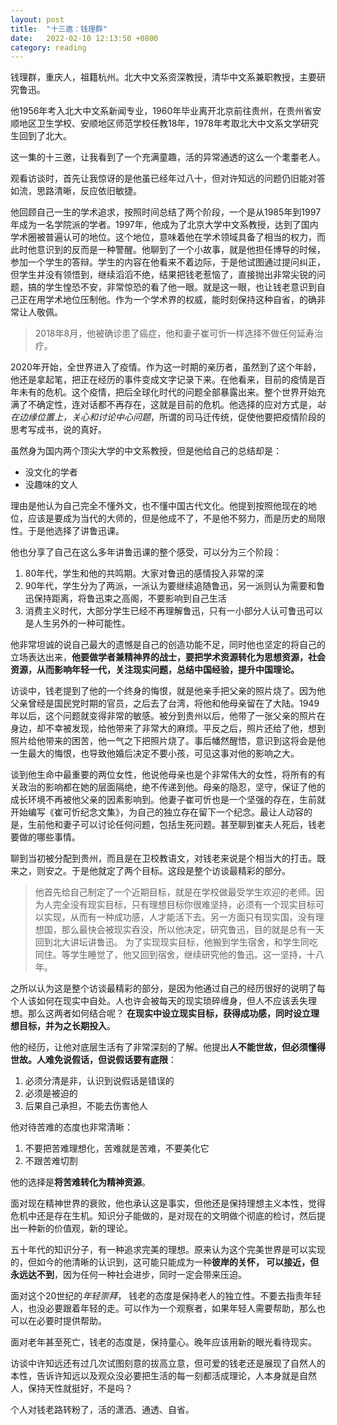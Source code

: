 ```yaml
---
layout: post
title:  "十三邀：钱理群"
date:   2022-02-10 12:13:50 +0800
category: reading
---
```


钱理群，重庆人，祖籍杭州。北大中文系资深教授，清华中文系兼职教授，主要研究鲁迅。

他1956年考入北大中文系新闻专业，1960年毕业离开北京前往贵州，在贵州省安顺地区卫生学校、安顺地区师范学校任教18年，1978年考取北大中文系文学研究生回到了北大。

这一集的十三邀，让我看到了一个充满童趣，活的异常通透的这么一个耄耋老人。

观看访谈时，首先让我惊讶的是他虽已经年过八十，但对许知远的问题仍旧能对答如流，思路清晰，反应依旧敏捷。

他回顾自己一生的学术追求，按照时间总结了两个阶段，一个是从1985年到1997年成为一名学院派的学者。1997年，他成为了北京大学中文系教授，达到了国内学术圈被普遍认可的地位。这个地位，意味着他在学术领域具备了相当的权力，而此时他意识到的反而是一种警醒。他聊到了一个小故事，就是他担任博导的时候，参加一个学生的答辩。学生的内容在他看来不着边际，于是他试图通过提问纠正，但学生并没有领悟到，继续滔滔不绝，结果把钱老惹恼了，直接抛出非常尖锐的问题，搞的学生惶恐不安，非常惊恐的看了他一眼。就是这一眼，也让钱老意识到自己正在用学术地位压制他。作为一个学术界的权威，能时刻保持这种自省，的确非常让人敬佩。

> 2018年8月，他被确诊患了癌症，他和妻子崔可忻一样选择不做任何延寿治疗。

2020年开始，全世界进入了疫情。作为这一时期的亲历者，虽然到了这个年龄，他还是拿起笔，把正在经历的事件变成文字记录下来。在他看来，目前的疫情是百年未有的危机。这个疫情，把后全球化时代的问题全部暴露出来。整个世界开始充满了不确定性，连对话都不再存在，这就是目前的危机。他选择的应对方式是，*站在边缘位置上，关心和讨论中心问题*，所谓的司马迁传统，促使他要把疫情阶段的思考写成书，说的真好。

虽然身为国内两个顶尖大学的中文系教授，但是他给自己的总结却是：

- 没文化的学者
- 没趣味的文人

理由是他认为自己完全不懂外文，也不懂中国古代文化。他提到按照他现在的地位，应该是要成为当代的大师的，但是他成不了，不是他不努力，而是历史的局限性。于是他选择了讲鲁迅课。

他也分享了自己在这么多年讲鲁迅课的整个感受，可以分为三个阶段：

1. 80年代，学生和他的共鸣期。大家对鲁迅的感情投入非常的深
2. 90年代，学生分为了两派，一派认为要继续追随鲁迅，另一派则认为需要和鲁迅保持距离，将鲁迅束之高阁，不要影响到自己生活
3. 消费主义时代，大部分学生已经不再理解鲁迅，只有一小部分人认可鲁迅可以是人生另外的一种可能性。

他非常坦诚的说自己最大的遗憾是自己的创造功能不足，同时他也坚定的将自己的立场表达出来，**他要做学者兼精神界的战士，要把学术资源转化为思想资源，社会资源，从而影响年轻一代，关注现实问题，总结中国经验，提升中国理论。**

访谈中，钱老提到了他的一个终身的悔恨，就是他亲手把父亲的照片烧了。因为他父亲曾经是国民党时期的官员，之后去了台湾，将他和他母亲留在了大陆。1949年以后，这个问题就变得非常的敏感。被分到贵州以后，他带了一张父亲的照片在身边，却不幸被发现，给他带来了非常大的麻烦。平反之后，照片还给了他，想到照片给他带来的困苦，他一气之下把照片烧了。事后幡然醒悟，意识到这将会是他一生最大的悔恨，也导致他婚后决定不要小孩，可见这事对他的影响之大。

谈到他生命中最重要的两位女性，他说他母亲也是个非常伟大的女性，将所有的有关政治的影响都在她的层面隔绝，绝不传递到他。母亲的隐忍，坚守，保证了他的成长环境不再被他父亲的因素影响到。他妻子崔可忻也是一个坚强的存在，生前就开始编写《崔可忻纪念文集》，为自己的独立存在留下一个纪念。最让人动容的是，生前他和妻子可以讨论任何问题，包括生死问题。甚至聊到崔夫人死后，钱老要做的哪些事情。

聊到当初被分配到贵州，而且是在卫校教语文，对钱老来说是个相当大的打击。既来之，则安之。于是他就定了两个目标。这段是整个访谈最精彩的部分。

> 他首先给自己制定了一个近期目标，就是在学校做最受学生欢迎的老师。因为人完全没有现实目标，只有理想目标你很难坚持，必须有一个现实目标可以实现，从而有一种成功感，人才能活下去。另一方面只有现实国，没有理想国，那么最快会被现实吞没，所以他决定，研究鲁迅，目的就是总有一天回到北大讲坛讲鲁迅。
> 为了实现现实目标，他搬到学生宿舍，和学生同吃同住。等学生睡觉了，他又回到宿舍，继续研究他的鲁迅。这一坚持，十八年。

之所以认为这是整个访谈最精彩的部分，是因为他通过自己的经历很好的说明了每个人该如何在现实中自处。人也许会被每天的现实琐碎缠身，但人不应该丢失理想。那么这两者如何结合呢？ **在现实中设立现实目标，获得成功感，同时设立理想目标，并为之长期投入**。

他的经历，让他对底层生活有了非常深刻的了解。他提出**人不能世故，但必须懂得世故。人难免说假话，但说假话要有底限**：

1. 必须分清是非，认识到说假话是错误的
2. 必须是被迫的
3. 后果自己承担，不能去伤害他人

他对待苦难的态度也非常清晰：

1. 不要把苦难理想化，苦难就是苦难，不要美化它
2. 不跟苦难切割

他的选择是**将苦难转化为精神资源**。

面对现在精神世界的衰败，他也承认这是事实，但他还是保持理想主义本性，觉得危机中还是存在生机。知识分子能做的，是对现在的文明做个彻底的检讨，然后提出一种新的价值观，新的理论。

五十年代的知识分子，有一种追求完美的理想。原来认为这个完美世界是可以实现的，但如今的他清晰的认识到，这可能只能成为一种**彼岸的关怀， 可以接近，但永远达不到**，因为任何一种社会进步，同时一定会带来压迫。

面对这个20世纪的*年轻崇拜*， 钱老的态度是保持老人的独立性。不要去指责年轻人，也没必要跟着年轻的走。可以作为一个观察者，如果年轻人需要帮助，那么也可以在必要时提供帮助。

面对老年甚至死亡，钱老的态度是，保持童心。晚年应该用新的眼光看待现实。

访谈中许知远还有过几次试图刻意的拔高立意，但可爱的钱老还是展现了自然人的本性，告诉许知远以及观众没必要把生活的每一刻都活成理论，人本身就是自然人，保持天性就挺好，不是吗？

个人对钱老路转粉了，活的潇洒、通透、自省。
